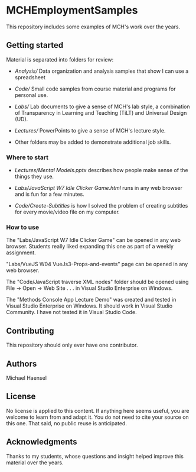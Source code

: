# MCHEmploymentSamples

This repository includes some examples of MCH's work over the years.

## Getting started

Material is separated into folders for review:

* *Analysis/* Data organization and analysis samples that show I can use a spreadsheet

* *Code/* Small code samples from course material and programs for personal use.

* *Labs/* Lab documents to give a sense of MCH's lab style, a combination of Transparency in Learning and Teaching (TiLT) and Universal Design (UD).

* *Lectures/* PowerPoints to give a sense of MCH's lecture style.

* Other folders may be added to demonstrate additional job skills.

### Where to start

* *Lectures/Mental Models.pptx* describes how people make sense of the things they use.

* *Labs/JavaScript W7 Idle Clicker Game.html* runs in any web browser and is fun for a few minutes.

* *Code/Create-Subtitles* is how I solved the problem of creating subtitles for every movie/video file on my computer.


### How to use

The "Labs/JavaScript W7 Idle Clicker Game" can be opened in any web browser. Students really liked expanding this one as part of a weekly assignment.

"Labs/VueJS W04 VueJs3-Props-and-events" page can be opened in any web browser.

The "Code/JavaScript traverse XML nodes" folder should be opened using File -> Open -> Web Site . . . in Visual Studio Enterprise on Windows.

The "Methods Console App Lecture Demo" was created and tested in Visual Studio Enterprise on Windows. It should work in Visual Studio Community. I have not tested it in Visual Studio Code.


## Contributing

This repository should only ever have one contributor.

## Authors

Michael Haensel

## License

No license is applied to this content. If anything here seems useful, you are welcome to learn from and adapt it. You do not need to cite your source on this one. That said, no public reuse is anticipated.

## Acknowledgments

Thanks to my students, whose questions and insight helped improve this material over the years.